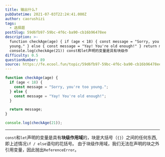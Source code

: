 ```yaml
---
title: 输出什么?
pubDatetime: 2021-07-03T22:24:41.000Z
author: caorushizi
tags:
  - 选择题
postSlug: 59d6fb97-59bc-4f6c-ba90-cb16b96478ee
description: >-
  function checkAge(age) { if (age < 18) { const message = "Sorry, you're too
  young." } else { const message = "Yay! You're old enough!" } return message }
  console.log(checkAge(21)) const和let声明的变量是具有块级作
difficulty: 0.5
questionNumber: 89
source: https://fe.ecool.fun/topic/59d6fb97-59bc-4f6c-ba90-cb16b96478ee
---
```


```javascript
function checkAge(age) {
  if (age < 18) {
    const message = "Sorry, you're too young.";
  } else {
    const message = "Yay! You're old enough!";
  }

  return message;
}

console.log(checkAge(21));
```

---

`const`和`let`声明的变量是具有**块级作用域**的，块是大括号（`{}`）之间的任何东西, 即上述情况`if / else`语句的花括号。 由于块级作用域，我们无法在声明的块之外引用变量，因此抛出`ReferenceError`。
